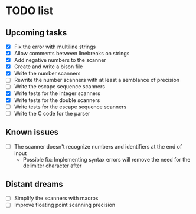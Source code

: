 # TODO list

## Upcoming tasks

- [x] Fix the error with multiline strings
- [x] Allow comments between linebreaks on strings
- [x] Add negative numbers to the scanner
- [x] Create and write a bison file
- [x] Write the number scanners
- [ ] Rewrite the number scanners with at least a semblance of precision
- [ ] Write the escape sequence scanners
- [x] Write tests for the integer scanners
- [x] Write tests for the double scanners
- [ ] Write tests for the escape sequence scanners
- [ ] Write the C code for the parser

## Known issues

- [ ] The scanner doesn't recognize numbers and identifiers at the end of input
    - Possible fix: Implementing syntax errors will remove the need for the delimiter character after

## Distant dreams

- [ ] Simplify the scanners with macros
- [ ] Improve floating point scanning precision
